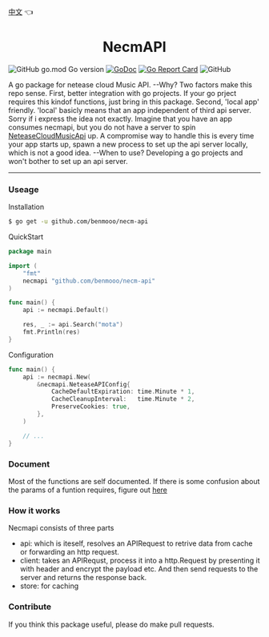 [中文](README.md) 👈

<h1 align="center">NecmAPI</h1>

![GitHub go.mod Go version](https://img.shields.io/github/go-mod/go-version/benmooo/necm-api)
[![GoDoc](https://pkg.go.dev/badge/github.com/benmooo/necm-api?status.svg)](https://pkg.go.dev/github.com/benmooo/necm-api?tab=readme)
[![Go Report Card](https://goreportcard.com/badge/github.com/benmooo/necm-api)](https://goreportcard.com/report/github.com/benmooo/necm-api)
![GitHub](https://img.shields.io/github/license/benmooo/necm-api)

A go package for netease cloud Music API. --Why? Two factors make this repo sense. First, better integration with go projects. If your go prject requires this kindof functions, just bring in this package. Second, 'local app' friendly. 'local' basicly means that an app independent of third api server. Sorry if i express the idea not exactly. Imagine that you have an app consumes necmapi, but you do not have a server to spin [NeteaseCloudMusicApi](https://github.com/Binaryify/NeteaseCloudMusicApi) up. A compromise way to handle this is every time your app starts up, spawn a new process to set up the api server locally, which is not a good idea. --When to use? Developing a go projects and won't bother to set up an api server.

---

### Useage

Installation
```sh
$ go get -u github.com/benmooo/necm-api
```

QuickStart

```go
package main

import (
	"fmt"
	necmapi "github.com/benmooo/necm-api"
)

func main() {
	api := necmapi.Default()

	res, _ := api.Search("mota")
	fmt.Println(res)
}
```

Configuration

```go
func main() {
	api := necmapi.New(
		&necmapi.NeteaseAPIConfig{
			CacheDefaultExpiration: time.Minute * 1,
			CacheCleanupInterval:   time.Minute * 2,
            PreserveCookies: true,
		},
	)

	// ...
}
```


### Document

Most of the functions are self documented. If there is some confusion about the params of a funtion requires, figure out [here](https://neteasecloudmusicapi.vercel.app)



### How it works

Necmapi consists of three parts
* api: which is iteself, resolves an APIRequest to retrive data from cache or forwarding an http request.
* client: takes an APIRequst, process it into a http.Request by presenting it with header and encrypt the payload etc. And then send requests to the server and returns the response back.
* store: for caching

### Contribute

If you think this package useful, please do make pull requests.
